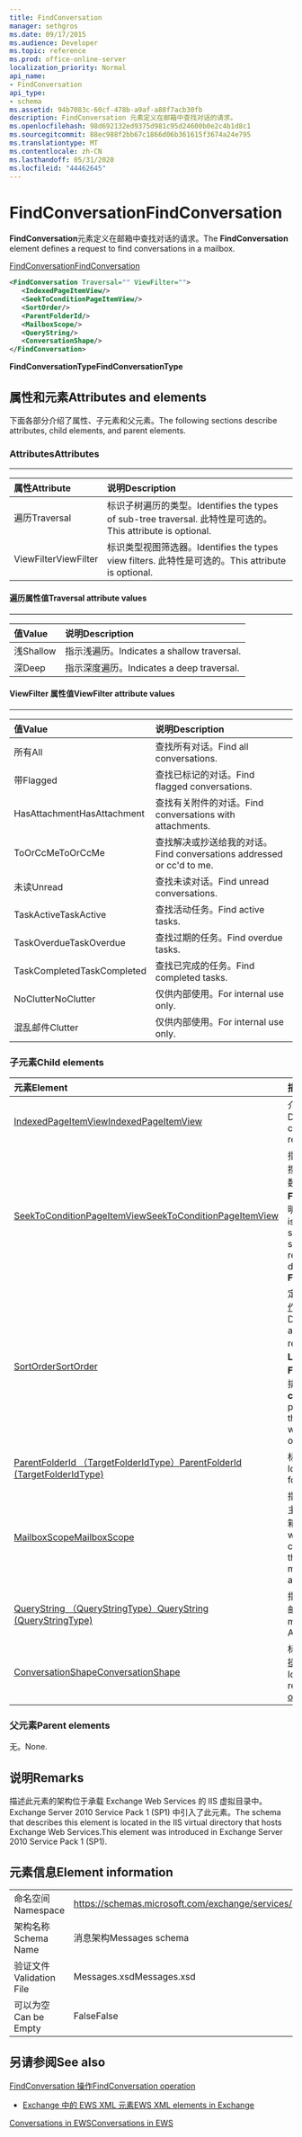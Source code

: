 ```yaml
---
title: FindConversation
manager: sethgros
ms.date: 09/17/2015
ms.audience: Developer
ms.topic: reference
ms.prod: office-online-server
localization_priority: Normal
api_name:
- FindConversation
api_type:
- schema
ms.assetid: 94b7083c-60cf-478b-a9af-a88f7acb30fb
description: FindConversation 元素定义在邮箱中查找对话的请求。
ms.openlocfilehash: 98d692132ed9375d981c95d24600b0e2c4b1d8c1
ms.sourcegitcommit: 88ec988f2bb67c1866d06b361615f3674a24e795
ms.translationtype: MT
ms.contentlocale: zh-CN
ms.lasthandoff: 05/31/2020
ms.locfileid: "44462645"
---
```

# <a name="findconversation"></a><span data-ttu-id="fc5b4-103">FindConversation</span><span class="sxs-lookup"><span data-stu-id="fc5b4-103">FindConversation</span></span>

<span data-ttu-id="fc5b4-104">**FindConversation**元素定义在邮箱中查找对话的请求。</span><span class="sxs-lookup"><span data-stu-id="fc5b4-104">The **FindConversation** element defines a request to find conversations in a mailbox.</span></span> 
  
[<span data-ttu-id="fc5b4-105">FindConversation</span><span class="sxs-lookup"><span data-stu-id="fc5b4-105">FindConversation</span></span>](findconversation.md)
  
```XML
<FindConversation Traversal="" ViewFilter="">
   <IndexedPageItemView/>
   <SeekToConditionPageItemView/>
   <SortOrder/>
   <ParentFolderId/>
   <MailboxScope/>
   <QueryString/>
   <ConversationShape/>
</FindConversation>
```

 <span data-ttu-id="fc5b4-106">**FindConversationType**</span><span class="sxs-lookup"><span data-stu-id="fc5b4-106">**FindConversationType**</span></span>
## <a name="attributes-and-elements"></a><span data-ttu-id="fc5b4-107">属性和元素</span><span class="sxs-lookup"><span data-stu-id="fc5b4-107">Attributes and elements</span></span>

<span data-ttu-id="fc5b4-108">下面各部分介绍了属性、子元素和父元素。</span><span class="sxs-lookup"><span data-stu-id="fc5b4-108">The following sections describe attributes, child elements, and parent elements.</span></span>
  
### <a name="attributes"></a><span data-ttu-id="fc5b4-109">Attributes</span><span class="sxs-lookup"><span data-stu-id="fc5b4-109">Attributes</span></span>

****

|<span data-ttu-id="fc5b4-110">**属性**</span><span class="sxs-lookup"><span data-stu-id="fc5b4-110">**Attribute**</span></span>|<span data-ttu-id="fc5b4-111">**说明**</span><span class="sxs-lookup"><span data-stu-id="fc5b4-111">**Description**</span></span>|
|:-----|:-----|
|<span data-ttu-id="fc5b4-112">遍历</span><span class="sxs-lookup"><span data-stu-id="fc5b4-112">Traversal</span></span>  <br/> |<span data-ttu-id="fc5b4-113">标识子树遍历的类型。</span><span class="sxs-lookup"><span data-stu-id="fc5b4-113">Identifies the types of sub-tree traversal.</span></span> <span data-ttu-id="fc5b4-114">此特性是可选的。</span><span class="sxs-lookup"><span data-stu-id="fc5b4-114">This attribute is optional.</span></span>  <br/> |
|<span data-ttu-id="fc5b4-115">ViewFilter</span><span class="sxs-lookup"><span data-stu-id="fc5b4-115">ViewFilter</span></span>  <br/> |<span data-ttu-id="fc5b4-116">标识类型视图筛选器。</span><span class="sxs-lookup"><span data-stu-id="fc5b4-116">Identifies the types view filters.</span></span> <span data-ttu-id="fc5b4-117">此特性是可选的。</span><span class="sxs-lookup"><span data-stu-id="fc5b4-117">This attribute is optional.</span></span>  <br/> |
   
#### <a name="traversal-attribute-values"></a><span data-ttu-id="fc5b4-118">遍历属性值</span><span class="sxs-lookup"><span data-stu-id="fc5b4-118">Traversal attribute values</span></span>

****

|<span data-ttu-id="fc5b4-119">**值**</span><span class="sxs-lookup"><span data-stu-id="fc5b4-119">**Value**</span></span>|<span data-ttu-id="fc5b4-120">**说明**</span><span class="sxs-lookup"><span data-stu-id="fc5b4-120">**Description**</span></span>|
|:-----|:-----|
|<span data-ttu-id="fc5b4-121">浅</span><span class="sxs-lookup"><span data-stu-id="fc5b4-121">Shallow</span></span>  <br/> |<span data-ttu-id="fc5b4-122">指示浅遍历。</span><span class="sxs-lookup"><span data-stu-id="fc5b4-122">Indicates a shallow traversal.</span></span>  <br/> |
|<span data-ttu-id="fc5b4-123">深</span><span class="sxs-lookup"><span data-stu-id="fc5b4-123">Deep</span></span>  <br/> |<span data-ttu-id="fc5b4-124">指示深度遍历。</span><span class="sxs-lookup"><span data-stu-id="fc5b4-124">Indicates a deep traversal.</span></span>  <br/> |
   
#### <a name="viewfilter-attribute-values"></a><span data-ttu-id="fc5b4-125">ViewFilter 属性值</span><span class="sxs-lookup"><span data-stu-id="fc5b4-125">ViewFilter attribute values</span></span>

****

|<span data-ttu-id="fc5b4-126">**值**</span><span class="sxs-lookup"><span data-stu-id="fc5b4-126">**Value**</span></span>|<span data-ttu-id="fc5b4-127">**说明**</span><span class="sxs-lookup"><span data-stu-id="fc5b4-127">**Description**</span></span>|
|:-----|:-----|
|<span data-ttu-id="fc5b4-128">所有</span><span class="sxs-lookup"><span data-stu-id="fc5b4-128">All</span></span>  <br/> |<span data-ttu-id="fc5b4-129">查找所有对话。</span><span class="sxs-lookup"><span data-stu-id="fc5b4-129">Find all conversations.</span></span>  <br/> |
|<span data-ttu-id="fc5b4-130">带</span><span class="sxs-lookup"><span data-stu-id="fc5b4-130">Flagged</span></span>  <br/> |<span data-ttu-id="fc5b4-131">查找已标记的对话。</span><span class="sxs-lookup"><span data-stu-id="fc5b4-131">Find flagged conversations.</span></span>  <br/> |
|<span data-ttu-id="fc5b4-132">HasAttachment</span><span class="sxs-lookup"><span data-stu-id="fc5b4-132">HasAttachment</span></span>  <br/> |<span data-ttu-id="fc5b4-133">查找有关附件的对话。</span><span class="sxs-lookup"><span data-stu-id="fc5b4-133">Find conversations with attachments.</span></span>  <br/> |
|<span data-ttu-id="fc5b4-134">ToOrCcMe</span><span class="sxs-lookup"><span data-stu-id="fc5b4-134">ToOrCcMe</span></span>  <br/> |<span data-ttu-id="fc5b4-135">查找解决或抄送给我的对话。</span><span class="sxs-lookup"><span data-stu-id="fc5b4-135">Find conversations addressed or cc'd to me.</span></span>  <br/> |
|<span data-ttu-id="fc5b4-136">未读</span><span class="sxs-lookup"><span data-stu-id="fc5b4-136">Unread</span></span>  <br/> |<span data-ttu-id="fc5b4-137">查找未读对话。</span><span class="sxs-lookup"><span data-stu-id="fc5b4-137">Find unread conversations.</span></span>  <br/> |
|<span data-ttu-id="fc5b4-138">TaskActive</span><span class="sxs-lookup"><span data-stu-id="fc5b4-138">TaskActive</span></span>  <br/> |<span data-ttu-id="fc5b4-139">查找活动任务。</span><span class="sxs-lookup"><span data-stu-id="fc5b4-139">Find active tasks.</span></span>  <br/> |
|<span data-ttu-id="fc5b4-140">TaskOverdue</span><span class="sxs-lookup"><span data-stu-id="fc5b4-140">TaskOverdue</span></span>  <br/> |<span data-ttu-id="fc5b4-141">查找过期的任务。</span><span class="sxs-lookup"><span data-stu-id="fc5b4-141">Find overdue tasks.</span></span>  <br/> |
|<span data-ttu-id="fc5b4-142">TaskCompleted</span><span class="sxs-lookup"><span data-stu-id="fc5b4-142">TaskCompleted</span></span>  <br/> |<span data-ttu-id="fc5b4-143">查找已完成的任务。</span><span class="sxs-lookup"><span data-stu-id="fc5b4-143">Find completed tasks.</span></span>  <br/> |
|<span data-ttu-id="fc5b4-144">NoClutter</span><span class="sxs-lookup"><span data-stu-id="fc5b4-144">NoClutter</span></span>  <br/> |<span data-ttu-id="fc5b4-145">仅供内部使用。</span><span class="sxs-lookup"><span data-stu-id="fc5b4-145">For internal use only.</span></span>  <br/> |
|<span data-ttu-id="fc5b4-146">混乱邮件</span><span class="sxs-lookup"><span data-stu-id="fc5b4-146">Clutter</span></span>  <br/> |<span data-ttu-id="fc5b4-147">仅供内部使用。</span><span class="sxs-lookup"><span data-stu-id="fc5b4-147">For internal use only.</span></span>  <br/> |
   
### <a name="child-elements"></a><span data-ttu-id="fc5b4-148">子元素</span><span class="sxs-lookup"><span data-stu-id="fc5b4-148">Child elements</span></span>

|<span data-ttu-id="fc5b4-149">**元素**</span><span class="sxs-lookup"><span data-stu-id="fc5b4-149">**Element**</span></span>|<span data-ttu-id="fc5b4-150">**描述**</span><span class="sxs-lookup"><span data-stu-id="fc5b4-150">**Description**</span></span>|
|:-----|:-----|
|[<span data-ttu-id="fc5b4-151">IndexedPageItemView</span><span class="sxs-lookup"><span data-stu-id="fc5b4-151">IndexedPageItemView</span></span>](indexedpageitemview.md) <br/> |<span data-ttu-id="fc5b4-152">介绍如何返回分页对话信息。</span><span class="sxs-lookup"><span data-stu-id="fc5b4-152">Describes how paged conversation information is returned.</span></span>  <br/> |
|[<span data-ttu-id="fc5b4-153">SeekToConditionPageItemView</span><span class="sxs-lookup"><span data-stu-id="fc5b4-153">SeekToConditionPageItemView</span></span>](seektoconditionpageitemview.md) <br/> |<span data-ttu-id="fc5b4-154">指定用于标识搜索的结束的条件、搜索的起始索引、要返回的最大项数以及**FindItem**或**FindConversation**搜索的搜索说明。</span><span class="sxs-lookup"><span data-stu-id="fc5b4-154">Specifies the condition that is used to identify the end of a search, the starting index of a search, the maximum entries to return, and the search directions for a **FindItem** or **FindConversation** search.</span></span>  <br/> |
|[<span data-ttu-id="fc5b4-155">SortOrder</span><span class="sxs-lookup"><span data-stu-id="fc5b4-155">SortOrder</span></span>](sortorder.md) <br/> |<span data-ttu-id="fc5b4-156">定义如何在[FindConversation 操作](findconversation-operation.md)请求中对项目进行排序。</span><span class="sxs-lookup"><span data-stu-id="fc5b4-156">Defines how items are sorted in a [FindConversation operation](findconversation-operation.md) request.</span></span> <span data-ttu-id="fc5b4-157">**对话： LastDeliveryTime**属性是在使用**FindConversation**操作时，支持排序的唯一属性。</span><span class="sxs-lookup"><span data-stu-id="fc5b4-157">The **conversation:LastDeliveryTime** property is the only property that is supported for sorting when the **FindConversation** operation is used.</span></span>  <br/> |
|[<span data-ttu-id="fc5b4-158">ParentFolderId （TargetFolderIdType）</span><span class="sxs-lookup"><span data-stu-id="fc5b4-158">ParentFolderId (TargetFolderIdType)</span></span>](parentfolderid-targetfolderidtype.md) <br/> |<span data-ttu-id="fc5b4-159">标识用于搜索对话的文件夹。</span><span class="sxs-lookup"><span data-stu-id="fc5b4-159">Identifies the folder to search for conversations.</span></span>  <br/> |
|[<span data-ttu-id="fc5b4-160">MailboxScope</span><span class="sxs-lookup"><span data-stu-id="fc5b4-160">MailboxScope</span></span>](mailboxscope.md) <br/> |<span data-ttu-id="fc5b4-161">指定对话的搜索或获取是否应跨越主邮箱、存档邮箱或同时位于主邮箱和存档邮箱中。</span><span class="sxs-lookup"><span data-stu-id="fc5b4-161">Specifies whether a search or fetch for a conversation should span either the primary mailbox, archive mailbox, or both the primary and archive mailbox.</span></span>  <br/> |
|[<span data-ttu-id="fc5b4-162">QueryString （QueryStringType）</span><span class="sxs-lookup"><span data-stu-id="fc5b4-162">QueryString (QueryStringType)</span></span>](querystring-querystringtype.md) <br/> |<span data-ttu-id="fc5b4-163">指定基于高级查询语法（AQS）的邮箱查询字符串。</span><span class="sxs-lookup"><span data-stu-id="fc5b4-163">Specifies a mailbox query string based on Advanced Query Syntax (AQS).</span></span>  <br/> |
|[<span data-ttu-id="fc5b4-164">ConversationShape</span><span class="sxs-lookup"><span data-stu-id="fc5b4-164">ConversationShape</span></span>](conversationshape.md) <br/> |<span data-ttu-id="fc5b4-165">标识设置为在[FindConversation 操作](findconversation-operation.md)响应中返回的属性。</span><span class="sxs-lookup"><span data-stu-id="fc5b4-165">Identifies the property set to return in a [FindConversation operation](findconversation-operation.md) response.</span></span>  <br/> |
   
### <a name="parent-elements"></a><span data-ttu-id="fc5b4-166">父元素</span><span class="sxs-lookup"><span data-stu-id="fc5b4-166">Parent elements</span></span>

<span data-ttu-id="fc5b4-167">无。</span><span class="sxs-lookup"><span data-stu-id="fc5b4-167">None.</span></span>
  
## <a name="remarks"></a><span data-ttu-id="fc5b4-168">说明</span><span class="sxs-lookup"><span data-stu-id="fc5b4-168">Remarks</span></span>

<span data-ttu-id="fc5b4-169">描述此元素的架构位于承载 Exchange Web Services 的 IIS 虚拟目录中。Exchange Server 2010 Service Pack 1 (SP1) 中引入了此元素。</span><span class="sxs-lookup"><span data-stu-id="fc5b4-169">The schema that describes this element is located in the IIS virtual directory that hosts Exchange Web Services.This element was introduced in Exchange Server 2010 Service Pack 1 (SP1).</span></span>
  
## <a name="element-information"></a><span data-ttu-id="fc5b4-170">元素信息</span><span class="sxs-lookup"><span data-stu-id="fc5b4-170">Element information</span></span>

|||
|:-----|:-----|
|<span data-ttu-id="fc5b4-171">命名空间</span><span class="sxs-lookup"><span data-stu-id="fc5b4-171">Namespace</span></span>  <br/> |https://schemas.microsoft.com/exchange/services/2006/messages  <br/> |
|<span data-ttu-id="fc5b4-172">架构名称</span><span class="sxs-lookup"><span data-stu-id="fc5b4-172">Schema Name</span></span>  <br/> |<span data-ttu-id="fc5b4-173">消息架构</span><span class="sxs-lookup"><span data-stu-id="fc5b4-173">Messages schema</span></span>  <br/> |
|<span data-ttu-id="fc5b4-174">验证文件</span><span class="sxs-lookup"><span data-stu-id="fc5b4-174">Validation File</span></span>  <br/> |<span data-ttu-id="fc5b4-175">Messages.xsd</span><span class="sxs-lookup"><span data-stu-id="fc5b4-175">Messages.xsd</span></span>  <br/> |
|<span data-ttu-id="fc5b4-176">可以为空</span><span class="sxs-lookup"><span data-stu-id="fc5b4-176">Can be Empty</span></span>  <br/> |<span data-ttu-id="fc5b4-177">False</span><span class="sxs-lookup"><span data-stu-id="fc5b4-177">False</span></span>  <br/> |
   
## <a name="see-also"></a><span data-ttu-id="fc5b4-178">另请参阅</span><span class="sxs-lookup"><span data-stu-id="fc5b4-178">See also</span></span>



[<span data-ttu-id="fc5b4-179">FindConversation 操作</span><span class="sxs-lookup"><span data-stu-id="fc5b4-179">FindConversation operation</span></span>](findconversation-operation.md)


- [<span data-ttu-id="fc5b4-180">Exchange 中的 EWS XML 元素</span><span class="sxs-lookup"><span data-stu-id="fc5b4-180">EWS XML elements in Exchange</span></span>](ews-xml-elements-in-exchange.md)


[<span data-ttu-id="fc5b4-181">Conversations in EWS</span><span class="sxs-lookup"><span data-stu-id="fc5b4-181">Conversations in EWS</span></span>](https://msdn.microsoft.com/library/91e64629-db6c-4c94-9dcb-d386232e8467%28Office.15%29.aspx)

